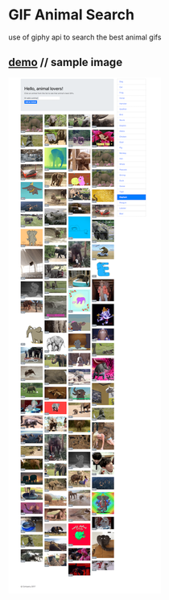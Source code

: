 # GIF Animal Search

use of giphy api to search the best animal gifs

## [demo](https://ccowen.github.io/GIF-Animal-Search/)   //  sample image

![sample image](assets/gifAnimalSearch.png?raw=true "Title")
